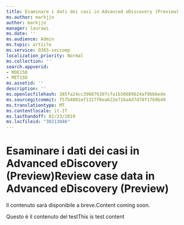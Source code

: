 ```yaml
---
title: Esaminare i dati dei casi in Advanced eDiscovery (Preview)
ms.author: markjjo
author: markjjo
manager: laurawi
ms.date: ''
ms.audience: Admin
ms.topic: article
ms.service: O365-seccomp
localization_priority: Normal
ms.collection: ''
search.appverid:
- MOE150
- MET150
ms.assetid: ''
description: ''
ms.openlocfilehash: 385fa24cc396876307cfa1b30689624af9bbbede
ms.sourcegitcommit: f57b4001ef1327f0ea622e716a4d7d78f1769b49
ms.translationtype: MT
ms.contentlocale: it-IT
ms.lasthandoff: 02/23/2019
ms.locfileid: "30213046"
---
```

# <a name="review-case-data-in-advanced-ediscovery-preview"></a><span data-ttu-id="c922c-102">Esaminare i dati dei casi in Advanced eDiscovery (Preview)</span><span class="sxs-lookup"><span data-stu-id="c922c-102">Review case data in Advanced eDiscovery (Preview)</span></span>

<span data-ttu-id="c922c-103">Il contenuto sarà disponibile a breve.</span><span class="sxs-lookup"><span data-stu-id="c922c-103">Content coming soon.</span></span>

<span data-ttu-id="c922c-104">Questo è il contenuto del test</span><span class="sxs-lookup"><span data-stu-id="c922c-104">This is test content</span></span>